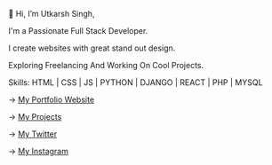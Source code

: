 👋 Hi, I’m Utkarsh Singh,

I'm a Passionate Full Stack Developer.

I create websites with great stand out design.

Exploring Freelancing And Working On Cool Projects.

Skills: HTML | CSS | JS | PYTHON | DJANGO | REACT | PHP | MYSQL

-> [My Portfolio Website](https://utkarshsgithub.github.io/portfolio)

-> [My Projects](https://utkarshsgithub.github.io/projects)

-> [My Twitter](https://twitter.com/UtkarshCodes)

-> [My Instagram](https://instagram.com/utkarshcodes)
